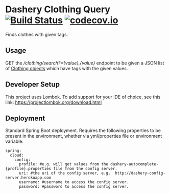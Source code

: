 # Dashery Clothing Query [![Build Status](https://travis-ci.org/Cowbacca/dashery-clothing-query.svg?branch=master)](https://travis-ci.org/Cowbacca/dashery-clothing-query) [![codecov.io](https://codecov.io/github/Cowbacca/dashery-clothing-query/coverage.svg?branch=master)](https://codecov.io/github/Cowbacca/dashery-clothing-query?branch=master)

Finds clothes with given tags.

## Usage
GET the */clothing/search?={value},{value}* endpoint to be given a JSON list of [Clothing objects](https://github.com/Cowbacca/dashery-clothing-query/blob/master/src/main/java/uk/co/dashery/data/Clothing.java) which have tags with the given values.

## Developer Setup
This project uses Lombok.  To add support for your IDE of choice, see this link: https://projectlombok.org/download.html

## Deployment

Standard Spring Boot deployment.  Requires the following properties to be present in the environment, whether via yml/properties file or environment variable:

```
spring:
  cloud:
    config:
      profile: #e.g. will get values from the dashery-autocomplete-{profile}.properties file from the config server.
      uri: #the uri of the config server, e.g.  http://dashery-config-server.herokuapp.com 
      username: #username to access the config server.
      password: #password to access the config server.
```
